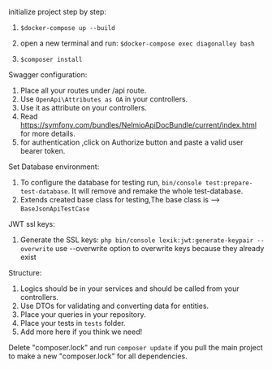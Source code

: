 initialize project step by step:

1) `$docker-compose up --build`

2) open a new terminal and run:
`$docker-compose exec diagonalley bash`

3) `$composer install` 

Swagger configuration:
1. Place all your routes under /api route.
2. Use `OpenApi\Attributes as OA` in your controllers.
3. Use it as attribute on your controllers.
4. Read https://symfony.com/bundles/NelmioApiDocBundle/current/index.html for more details.
5. for authentication ,click on Authorize button and paste a valid user bearer token. 

Set Database environment:
1. To configure the database for testing run, `bin/console test:prepare-test-database`. 
It will remove and remake the whole test-database.
2. Extends created base class for testing,The base class is --> `BaseJsonApiTestCase`

JWT ssl keys:
1. Generate the SSL keys:
`php bin/console lexik:jwt:generate-keypair --overwrite`
 use --overwrite option to overwrite keys because they already exist 
 
Structure:
1. Logics should be in your services and should be called from your controllers.
2. Use DTOs for validating and converting data for entities.
3. Place your queries in your repository.
4. Place your tests in `tests` folder.
5. Add more here if you think we need!

Delete "composer.lock" and run `composer update` if you pull the main project to make a new "composer.lock" for all dependencies.
